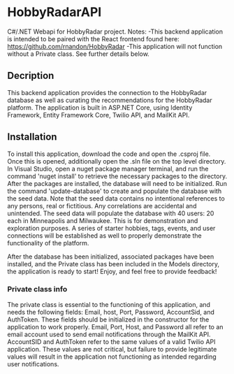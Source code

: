 # HobbyRadarAPI
C#/.NET Webapi for HobbyRadar project.
Notes: 
-This backend application is intended to be paired with the React frontend found here: https://github.com/rnandon/HobbyRadar
-This application will not function without a Private class. See further details below.

## Decription
This backend application provides the connection to the HobbyRadar database as well as curating the recommendations for the HobbyRadar platform. The application is built in ASP.NET Core, using Identity Framework, Entity Framework Core, Twilio API, and MailKit API. 

## Installation
To install this application, download the code and open the .csproj file. Once this is opened, additionally open the .sln file on the top level directory.
In Visual Studio, open a nuget package manager terminal, and run the command 'nuget install' to retrieve the necessary packages to the directory. 
After the packages are installed, the database will need to be initialized. Run the command 'update-database' to create and populate the database with the seed data. Note that the seed data contains no intentional references to any persons, real or fictitious. Any correlations are accidental and unintended. The seed data will populate the database with 40 users: 20 each in Minneapolis and Milwaukee. This is for demonstration and exploration purposes. A series of starter hobbies, tags, events, and user connections will be established as well to properly demonstrate the functionality of the platform.

After the database has been initialized, associated packages have been installed, and the Private class has been included in the Models directory, the application is ready to start! Enjoy, and feel free to provide feedback!

### Private class info
The private class is essential to the functioning of this application, and needs the following fields: Email, host, Port, Password, AccountSid, and AuthToken. These fields should be initialized in the constructor for the application to work properly. Email, Port, Host, and Password all refer to an email account used to send email notifications through the MailKit API. AccountSID and AuthToken refer to the same values of a valid Twilio API application. These values are not critical, but failure to provide legitimate values will result in the application not functioning as intended regarding user notifications.

